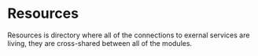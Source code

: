 # Resources

Resources is directory where all of the connections to exernal services are living, they are cross-shared between all of
the modules.